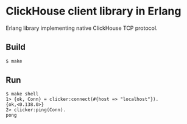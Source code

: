 # ClickHouse client library in Erlang

Erlang library implementing native ClickHouse TCP protocol.

## Build

```sh
$ make
```

## Run

```
$ make shell
1> {ok, Conn} = clicker:connect(#{host => "localhost"}).
{ok,<0.138.0>}
2> clicker:ping(Conn).
pong
```

